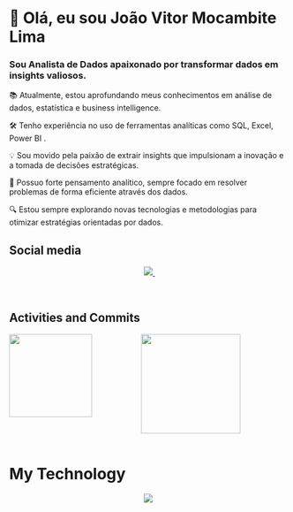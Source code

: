 <h1>👋 Olá, eu sou João Vitor Mocambite Lima </h1>


<h3>Sou Analista de Dados apaixonado por transformar dados em insights valiosos.</h3>


📚 Atualmente, estou aprofundando meus conhecimentos em análise de dados, estatística e business intelligence.

🛠️ Tenho experiência no uso de ferramentas analíticas como SQL, Excel, Power BI .

💡 Sou movido pela paixão de extrair insights que impulsionam a inovação e a tomada de decisões estratégicas.

🧠 Possuo forte pensamento analítico, sempre focado em resolver problemas de forma eficiente através dos dados.

🔍 Estou sempre explorando novas tecnologias e metodologias para otimizar estratégias orientadas por dados.


<h2>Social media</h2>

<p align="center">
    &nbsp;&nbsp;&nbsp;&nbsp;&nbsp;&nbsp;&nbsp;&nbsp;&nbsp;
    <a href="https://www.linkedin.com/in/joao-vitor-mocambite-26287527a/">
        <img src="https://img.shields.io/badge/linkedin-%230077B5.svg?&style=for-the-badge&logo=linkedin&logoColor=white&link=mailto:https://www.linkedin.com/in/dudu-cardoso/">
    </a>
    &nbsp;&nbsp;&nbsp;&nbsp;&nbsp;&nbsp;&nbsp;&nbsp;&nbsp;
</p>

<br>
<h2>Activities and Commits</h2>

<div align="center">
    <img height="180em" src="https://github-readme-stats.vercel.app/api/top-langs/?username=JoaoVitor2022dev&layout=compact&langs_count=7&theme=dark"/></a>
 <img src="https://github-readme-stats.vercel.app/api?username=JoaoVitor2022dev&show_icons=true&count_private=true&layout=compact&theme=dark&include_all_commits=true" align="left" style="height: 150px" />
</div>
<div>

<br>

# My Technology

<p align="center">
    <img src="https://skillicons.dev/icons?i=excel,powerbi,mysql,git&perline=9" />
</p>
